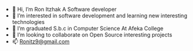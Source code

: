 - 👋 Hi, I’m Ron Itzhak A Software developer
- 👀 I’m interested in software development and learning new interesting technologies
- 🌱 I’m graduated S.b.c in Computer Science At Afeka College
- 💞️ I’m looking to collaborate on Open Source interesting projects 
- 📫 Ronitz9@gmail.com

<!---
Ron-Itzhak/Ron-Itzhak is a ✨ special ✨ repository because its `README.md` (this file) appears on your GitHub profile.
You can click the Preview link to take a look at your changes.
--->
